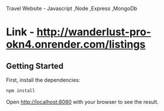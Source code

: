 Travel Website - Javascript ,Node ,Express ,MongoDb 
# Link - http://wanderlust-pro-okn4.onrender.com/listings
## Getting Started

First, install the dependencies:

```bash
npm install

```


Open [http://localhost:8080](http://localhost:8080) with your browser to see the result.
